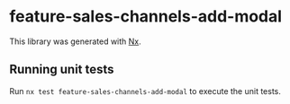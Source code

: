 # feature-sales-channels-add-modal

This library was generated with [Nx](https://nx.dev).

## Running unit tests

Run `nx test feature-sales-channels-add-modal` to execute the unit tests.
